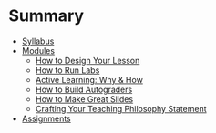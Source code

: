 # Summary

- [Syllabus](syllabus.md)
- [Modules](modules/README.md)
  - [How to Design Your Lesson]()
  - [How to Run Labs]()
  - [Active Learning: Why & How]()
  - [How to Build Autograders]()
  - [How to Make Great Slides]()
  - [Crafting Your Teaching Philosophy Statement]()
- [Assignments]()